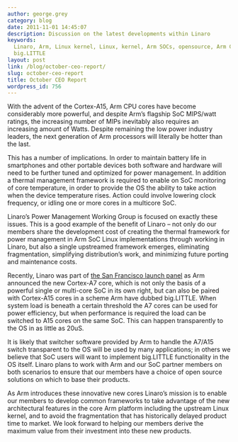 ```yaml
---
author: george.grey
category: blog
date: 2011-11-01 14:45:07
description: Discussion on the latest developments within Linaro
keywords:
  Linaro, Arm, Linux kernel, Linux, kernel, Arm SOCs, opensource, Arm Cortex,
  big.LITTLE
layout: post
link: /blog/october-ceo-report/
slug: october-ceo-report
title: October CEO Report
wordpress_id: 756
---
```


With the advent of the Cortex-A15, Arm CPU cores have become considerably more powerful, and despite Arm’s flagship SoC MIPS/watt ratings, the increasing number of MIPs inevitably also requires an increasing amount of Watts. Despite remaining the low power industry leaders, the next generation of Arm processors will literally be hotter than the last.

This has a number of implications. In order to maintain battery life in smartphones and other portable devices both software and hardware will need to be further tuned and optimized for power management. In addition a thermal management framework is required to enable on SoC monitoring of core temperature, in order to provide the OS the ability to take action when the device temperature rises. Action could involve lowering clock frequency, or idling one or more cores in a multicore SoC.

Linaro’s Power Management Working Group is focused on exactly these issues. This is a good example of the benefit of Linaro – not only do our members share the development cost of creating the thermal framework for power management in Arm SoC Linux implementations through working in Linaro, but also a single upstreamed framework emerges, eliminating fragmentation, simplifying distribution’s work, and minimizing future porting and maintenance costs.

Recently, Linaro was part of [the San Francisco launch panel](http://www.arm.com/about/newsroom/arm-unveils-its-most-energy-efficient-application-processor-ever-with-biglittle-processing.php) as Arm announced the new Cortex-A7 core, which is not only the basis of a powerful single or multi-core SoC in its own right, but can also be paired with Cortex-A15 cores in a scheme Arm have dubbed big.LITTLE. When system load is beneath a certain threshold the A7 cores can be used for power efficiency, but when performance is required the load can be switched to A15 cores on the same SoC. This can happen transparently to the OS in as little as 20uS.

It is likely that switcher software provided by Arm to handle the A7/A15 switch transparent to the OS will be used by many applications; in others we believe that SoC users will want to implement big.LITTLE functionality in the OS itself. Linaro plans to work with Arm and our SoC partner members on both scenarios to ensure that our members have a choice of open source solutions on which to base their products.

As Arm introduces these innovative new cores Linaro’s mission is to enable our members to develop common frameworks to take advantage of the new architectural features in the core Arm platform including the upstream Linux kernel, and to avoid the fragmentation that has historically delayed product time to market. We look forward to helping our members derive the maximum value from their investment into these new products.

